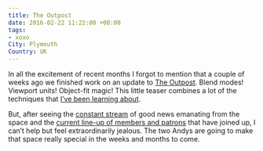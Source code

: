 ```yaml
---
title: The Outpost
date: 2016-02-22 11:22:00 +00:00
tags:
- xoxo
City: Plymouth
Country: UK
---
```


In all the excitement of recent months I forgot to mention that a couple of weeks ago we finished work on an update to [The Outpost](http://outpostpdx.com/). Blend modes! Viewport units! Object-fit magic! This little teaser combines a lot of the techniques that [I’ve been learning about](https://css-tricks.com/author/robinrendle/).

But, after seeing the [constant stream](https://twitter.com/outpostpdx) of good news emanating from the space and the [current line-up of members and patrons](https://medium.com/@waxpancake/the-outpost-is-here-9d247013a304#.cerbsssux) that have joined up, I can’t help but feel extraordinarily jealous. The two Andys are going to make that space really special in the weeks and months to come.